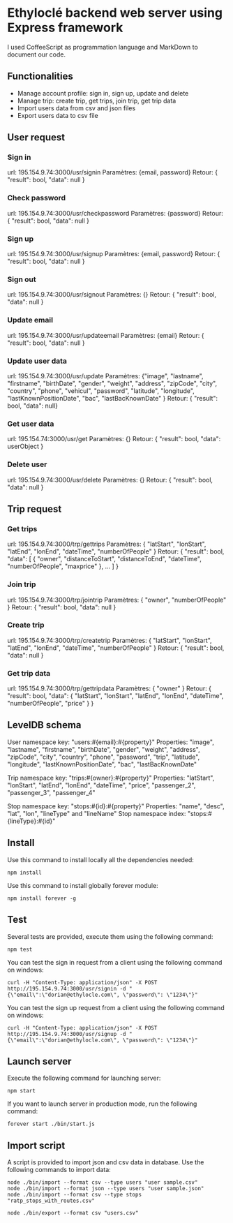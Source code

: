 # Ethyloclé backend web server using Express framework

I used CoffeeScript as programmation language and MarkDown to document our code.

## Functionalities
* Manage account profile: sign in, sign up, update and delete
* Manage trip: create trip, get trips, join trip, get trip data
* Import users data from csv and json files
* Export users data to csv file

## User request

### Sign in
url: 195.154.9.74:3000/usr/signin
Paramètres: {email, password}
Retour: { "result": bool, "data": null }

### Check password
url: 195.154.9.74:3000/usr/checkpassword
Paramètres: {password}
Retour: { "result": bool, "data": null }

### Sign up
url: 195.154.9.74:3000/usr/signup
Paramètres: {email, password}
Retour: { "result": bool, "data": null }

### Sign out
url: 195.154.9.74:3000/usr/signout
Paramètres: {}
Retour: { "result": bool, "data": null }

### Update email
url: 195.154.9.74:3000/usr/updateemail
Paramètres: {email}
Retour: { "result": bool, "data": null }

### Update user data
url: 195.154.9.74:3000/usr/update
Paramètres: {"image", "lastname", "firstname", "birthDate", "gender", "weight", "address", "zipCode", "city", "country", "phone", "vehicul", "password", "latitude", "longitude", "lastKnownPositionDate", "bac", "lastBacKnownDate" }
Retour: { "result": bool, "data": null}

### Get user data
url: 195.154.74:3000/usr/get
Paramètres: {}
Retour: { "result": bool, "data": userObject }

### Delete user
url: 195.154.9.74:3000/usr/delete
Paramètres: {}
Retour: { "result": bool, "data": null }

## Trip request

### Get trips
url: 195.154.9.74:3000/trp/gettrips
Paramètres: { "latStart", "lonStart", "latEnd", "lonEnd", "dateTime", "numberOfPeople" }
Retour: { "result": bool, "data": [ { "owner", "distanceToStart", "distanceToEnd", "dateTime", "numberOfPeople", "maxprice" }, ... ] }

### Join trip
url: 195.154.9.74:3000/trp/jointrip
Paramètres: { "owner", "numberOfPeople" }
Retour: { "result": bool, "data": null }

### Create trip
url: 195.154.9.74:3000/trp/createtrip
Paramètres: { "latStart", "lonStart", "latEnd", "lonEnd", "dateTime", "numberOfPeople" }
Retour: { "result": bool, "data": null }

### Get trip data
url: 195.154.9.74:3000/trp/gettripdata
Paramètres: { "owner" }
Retour: { "result": bool, "data": { "latStart", "lonStart", "latEnd", "lonEnd", "dateTime", "numberOfPeople", "price" } }

## LevelDB schema
User namespace key: "users:#{email}:#{property}"
Properties: "image", "lastname", "firstname", "birthDate", "gender", "weight", "address", "zipCode", "city", "country", "phone", "password", "trip", "latitude", "longitude", "lastKnownPositionDate", "bac", "lastBacKnownDate"

Trip namespace key: "trips:#{owner}:#{property}"
Properties: "latStart", "lonStart", "latEnd", "lonEnd", "dateTime", "price", "passenger_2", "passenger_3", "passenger_4"

Stop namespace key: "stops:#{id}:#{property}"
Properties: "name", "desc", "lat", "lon", "lineType" and "lineName"
Stop namespace index: "stops:#{lineType}:#{id}"

## Install
Use this command to install locally all the dependencies needed:
```
npm install
```
Use this command to install globally forever module:
```
npm install forever -g
```

## Test
Several tests are provided, execute them using the following command:
```
npm test
```
You can test the sign in request from a client using the following command on windows:
```
curl -H "Content-Type: application/json" -X POST http://195.154.9.74:3000/usr/signin -d "{\"email\":\"dorian@ethylocle.com\", \"password\": \"1234\"}"
```
You can test the sign up request from a client using the following command on windows:
```
curl -H "Content-Type: application/json" -X POST http://195.154.9.74:3000/usr/signup -d "{\"email\":\"dorian@ethylocle.com\", \"password\": \"1234\"}"
```

## Launch server
Execute the following command for launching server:
```
npm start
```
If you want to launch server in production mode, run the following command:
```
forever start ./bin/start.js
```

## Import script
A script is provided to import json and csv data in database. Use the following commands to import data:

```
node ./bin/import --format csv --type users "user sample.csv"
node ./bin/import --format json --type users "user sample.json"
node ./bin/import --format csv --type stops "ratp_stops_with_routes.csv"

node ./bin/export --format csv "users.csv"
```
